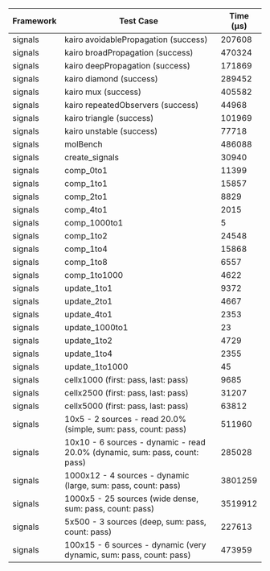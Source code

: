 | Framework | Test Case | Time (μs) |
| --- | --- | --- |
| signals | kairo avoidablePropagation (success) | 207608 |
| signals | kairo broadPropagation (success) | 470324 |
| signals | kairo deepPropagation (success) | 171869 |
| signals | kairo diamond (success) | 289452 |
| signals | kairo mux (success) | 405582 |
| signals | kairo repeatedObservers (success) | 44968 |
| signals | kairo triangle (success) | 101969 |
| signals | kairo unstable (success) | 77718 |
| signals | molBench | 486088 |
| signals | create_signals | 30940 |
| signals | comp_0to1 | 11399 |
| signals | comp_1to1 | 15857 |
| signals | comp_2to1 | 8829 |
| signals | comp_4to1 | 2015 |
| signals | comp_1000to1 | 5 |
| signals | comp_1to2 | 24548 |
| signals | comp_1to4 | 15868 |
| signals | comp_1to8 | 6557 |
| signals | comp_1to1000 | 4622 |
| signals | update_1to1 | 9372 |
| signals | update_2to1 | 4667 |
| signals | update_4to1 | 2353 |
| signals | update_1000to1 | 23 |
| signals | update_1to2 | 4729 |
| signals | update_1to4 | 2355 |
| signals | update_1to1000 | 45 |
| signals | cellx1000 (first: pass, last: pass) | 9685 |
| signals | cellx2500 (first: pass, last: pass) | 31207 |
| signals | cellx5000 (first: pass, last: pass) | 63812 |
| signals | 10x5 - 2 sources - read 20.0% (simple, sum: pass, count: pass) | 511960 |
| signals | 10x10 - 6 sources - dynamic - read 20.0% (dynamic, sum: pass, count: pass) | 285028 |
| signals | 1000x12 - 4 sources - dynamic (large, sum: pass, count: pass) | 3801259 |
| signals | 1000x5 - 25 sources (wide dense, sum: pass, count: pass) | 3519912 |
| signals | 5x500 - 3 sources (deep, sum: pass, count: pass) | 227613 |
| signals | 100x15 - 6 sources - dynamic (very dynamic, sum: pass, count: pass) | 473959 |
